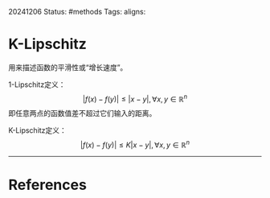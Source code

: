 20241206
Status: #methods
Tags: 
aligns: 
# K-Lipschitz
用来描述函数的平滑性或“增长速度”。

1-Lipschitz定义：
$$|f(x) - f(y)|\leq|x-y|, \forall x,y \in \mathbb{R}^n$$
即任意两点的函数值差不超过它们输入的距离。

K-Lipschitz定义：
$$|f(x) - f(y)|\leq K|x-y|, \forall x,y \in \mathbb{R}^n$$

---
# References
